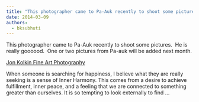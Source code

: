 ```yaml
---
title: "This photographer came to Pa-Auk recently to shoot some pictures.  He is really goooood.  One or two..."
date: 2014-03-09
authors: 
  - bksubhuti
---
```


This photographer came to Pa-Auk recently to shoot some pictures.  He is really goooood.  One or two pictures from Pa-auk will be added next month.﻿

[Jon Kolkin Fine Art Photography](http://kolkinphotography.com/portfolio/inner-harmony/)

[](http://kolkinphotography.com/portfolio/inner-harmony/)

When someone is searching for happiness, I believe what they are really seeking is a sense of Inner Harmony. This comes from a desire to achieve fulfillment, inner peace, and a feeling that we are connected to something greater than ourselves. It is so tempting to look externally to find ...

